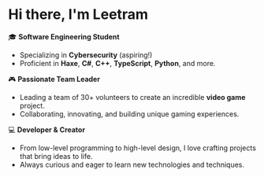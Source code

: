 # Hi there, I'm Leetram

🎓 **Software Engineering Student**  
- Specializing in **Cybersecurity** (aspiring!)  
- Proficient in **Haxe**, **C#**, **C++**, **TypeScript**, **Python**, and more.

🎮 **Passionate Team Leader**  
- Leading a team of 30+ volunteers to create an incredible **video game** project.  
- Collaborating, innovating, and building unique gaming experiences.

💻 **Developer & Creator**  
- From low-level programming to high-level design, I love crafting projects that bring ideas to life.  
- Always curious and eager to learn new technologies and techniques.
